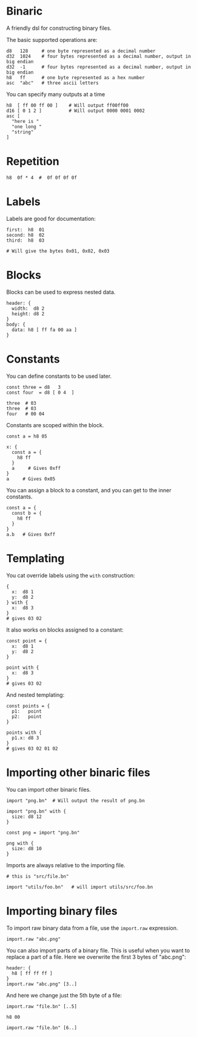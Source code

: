 # Binaric

A friendly dsl for constructing binary files.

The basic supported operations are:

```
d8   128     # one byte represented as a decimal number
d32  1024    # four bytes represented as a decimal number, output in big endian
d32  -1      # four bytes represented as a decimal number, output in big endian
h8   ff      # one byte represented as a hex number
asc  "abc"   # three ascii letters
```

You can specify many outputs at a time

```
h8  [ ff 00 ff 00 ]    # Will output ff00ff00
d16 [ 0 1 2 ]          # Will output 0000 0001 0002
asc [
  "here is "
  "one long "
  "string"
]
```

# Repetition

```
h8  0f * 4  #  0f 0f 0f 0f
```

# Labels

Labels are good for documentation:

```
first:  h8  01
second: h8  02
third:  h8  03

# Will give the bytes 0x01, 0x02, 0x03
```

# Blocks

Blocks can be used to express nested data.

```
header: {
  width:  d8 2
  height: d8 2
}
body: {
  data: h8 [ ff fa 00 aa ]
}
```

# Constants

You can define constants to be used later.

```
const three = d8   3
const four  = d8 [ 0 4  ]

three  # 03
three  # 03
four   # 00 04
```

Constants are scoped within the block.

```
const a = h8 05

x: {
  const a = {
    h8 ff
  }
  a     # Gives 0xff
}
a     # Gives 0x05
```

You can assign a block to a constant, and you can get to the inner constants.

```
const a = {
  const b = {
    h8 ff
  }
}
a.b   # Gives 0xff
```

# Templating

You cat override labels using the `with` construction:

```
{
  x:  d8 1
  y:  d8 2
} with {
  x:  d8 3
}
# gives 03 02
```

It also works on blocks assigned to a constant:

```
const point = {
  x:  d8 1
  y:  d8 2
}

point with {
  x:  d8 3
}
# gives 03 02
```

And nested templating:

```
const points = {
  p1:   point
  p2:   point
}

points with {
  p1.x: d8 3
}
# gives 03 02 01 02
```

# Importing other binaric files

You can import other binaric files.

```
import "png.bn"  # Will output the result of png.bn

import "png.bn" with {
  size: d8 12
}

const png = import "png.bn"

png with {
  size: d8 10
}

```

Imports are always relative to the importing file.

```
# this is "src/file.bn"

import "utils/foo.bn"   # will import utils/src/foo.bn
```

# Importing binary files

To import raw binary data from a file, use the `import.raw` expression.

```
import.raw "abc.png"
```

You can also import parts of a binary file. This is useful when you want to replace a part of a file. Here we overwrite the first 3 bytes of "abc.png":

```
header: {
  h8 [ ff ff ff ]
}
import.raw "abc.png" [3..]
```

And here we change just the 5th byte of a file:

```
import.raw "file.bn" [..5]

h8 00

import.raw "file.bn" [6..]
```
